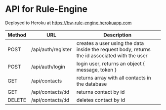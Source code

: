 # API for Rule-Engine

Deployed to Heroku at https://bw-rule-engine.herokuapp.com

Method | URL | Description 
------ | --- | -----------
POST | /api/auth/register | creates a user using the data inside the request body, returns the id associated with the user
POST | /api/auth/login | login user, returns an object { message, token }
GET | /api/contacts | returns array with all contacts in the database
GET | /api/contacts/:id | returns contact by id
DELETE | /api/contacts/:id | deletes contact by id